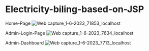 # Electricity-biling-based-on-JSP
Home-Page
![Web capture_1-6-2023_71853_localhost](https://github.com/Aryanchaturvedi7/Electricity-biling-based-on-JSP/assets/104296837/3a049164-4d35-40d8-ac07-1900c593412b)

Admin-Login-Page
![Web capture_1-6-2023_7634_localhost](https://github.com/Aryanchaturvedi7/Electricity-biling-based-on-JSP/assets/104296837/b9c315fb-94d3-4588-a51c-006940c94516)

Admin-Dashboard
![Web capture_1-6-2023_7713_localhost](https://github.com/Aryanchaturvedi7/Electricity-biling-based-on-JSP/assets/104296837/00a11f80-1927-4433-b9ef-15fbaf58b712)
